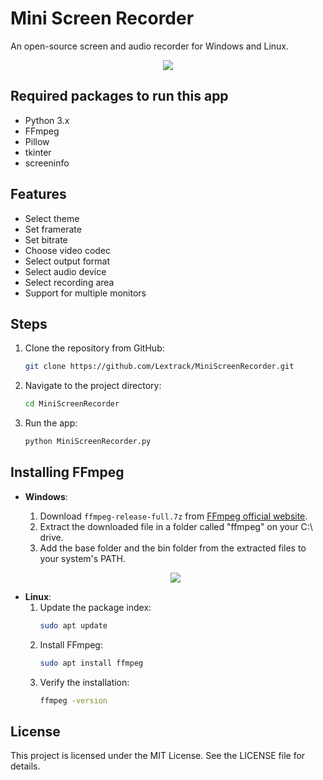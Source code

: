 # Mini Screen Recorder

An open-source screen and audio recorder for Windows and Linux.

<p align="center">
  <a href="https://i.postimg.cc/"><img src="https://i.postimg.cc/CLkYkgGK/Screen-Rec-1-0-3.png"></a>
</p>

## Required packages to run this app

- Python 3.x
- FFmpeg
- Pillow
- tkinter
- screeninfo

## Features

- Select theme
- Set framerate
- Set bitrate
- Choose video codec
- Select output format
- Select audio device
- Select recording area
- Support for multiple monitors

## Steps

1. Clone the repository from GitHub:

    ```bash
    git clone https://github.com/Lextrack/MiniScreenRecorder.git
    ```

2. Navigate to the project directory:

    ```bash
    cd MiniScreenRecorder
    ```

3. Run the app:

    ```bash
    python MiniScreenRecorder.py
    ```

## Installing FFmpeg

- **Windows**:
  1. Download `ffmpeg-release-full.7z` from [FFmpeg official website](https://www.gyan.dev/ffmpeg/builds/).
  2. Extract the downloaded file in a folder called "ffmpeg" on your C:\ drive.
  3. Add the base folder and the bin folder from the extracted files to your system's PATH.

  <p align="center">
  <a href="https://i.postimg.cc/"><img src="https://i.postimg.cc/nhtSMSty/ffmpeg-Install-Windows.png"></a>
</p>

- **Linux**:
  1. Update the package index:
      ```bash
      sudo apt update
      ```
  2. Install FFmpeg:
      ```bash
      sudo apt install ffmpeg
      ```
  3. Verify the installation:
      ```bash
      ffmpeg -version
      ```

## License

This project is licensed under the MIT License. See the LICENSE file for details.
